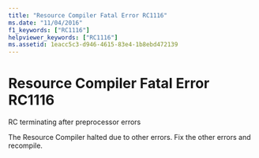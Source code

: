 ```yaml
---
title: "Resource Compiler Fatal Error RC1116"
ms.date: "11/04/2016"
f1_keywords: ["RC1116"]
helpviewer_keywords: ["RC1116"]
ms.assetid: 1eacc5c3-d946-4615-83e4-1b8ebd472139
---
```

# Resource Compiler Fatal Error RC1116

RC terminating after preprocessor errors

The Resource Compiler halted due to other errors. Fix the other errors and recompile.
